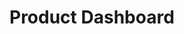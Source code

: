 # Product Dashboard

<figure><img src="../../.gitbook/assets/image (7) (1).png" alt=""><figcaption></figcaption></figure>
